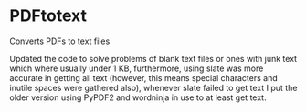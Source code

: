 # PDFtotext
Converts PDFs to text files

Updated the code to solve problems of blank text files or ones with junk text which where usually under 1 KB, furthermore, using slate was more accurate in getting all text (however, this means special characters and inutile spaces were gathered also), whenever slate failed to get text I put the older version using PyPDF2 and wordninja in use to at least get text.
